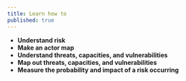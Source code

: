 ```yaml
---
title: Learn how to
published: true
---
```

- **Understand risk**
- **Make an actor map**
- **Understand threats, capacities, and vulnerabilities**
- **Map out threats, capacities, and vulnerabilities**
- **Measure the probability and impact of a risk occurring**
